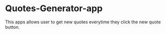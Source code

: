 # Quotes-Generator-app
This apps allows user to get new quotes everytime they click the new quote button.
